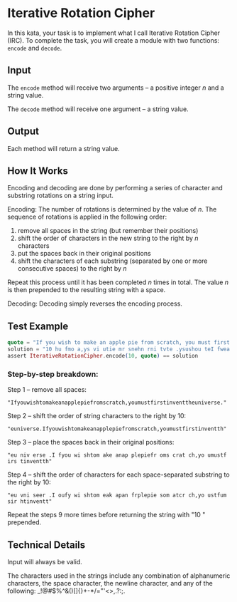 # Iterative Rotation Cipher

In this kata, your task is to implement what I call Iterative Rotation Cipher
(IRC). To complete the task, you will create a module with two functions:
`encode` and `decode`.

## Input

The `encode` method will receive two arguments – a positive integer _n_ and a
string value.

The `decode` method will receive one argument – a string value.

## Output

Each method will return a string value.

## How It Works

Encoding and decoding are done by performing a series of character and
substring rotations on a string input.

Encoding: The number of rotations is determined by the value of _n_. The
sequence of rotations is applied in the following order:

1. remove all spaces in the string (but remember their positions)
2. shift the order of characters in the new string to the right by _n_
  characters
3. put the spaces back in their original positions
4. shift the characters of each substring (separated by one or more
  consecutive spaces) to the right by _n_

Repeat this process until it has been completed _n_ times in total. The value
_n_ is then prepended to the resulting string with a space.

Decoding: Decoding simply reverses the encoding process.

## Test Example

```elixir
quote = "If you wish to make an apple pie from scratch, you must first invent the universe."
solution = "10 hu fmo a,ys vi utie mr snehn rni tvte .ysushou teI fwea pmapi apfrok rei tnocscle"
assert IterativeRotationCipher.encode(10, quote) == solution
```
 
### Step-by-step breakdown:

Step 1 – remove all spaces:

    "Ifyouwishtomakeanapplepiefromscratch,youmustfirstinventtheuniverse."
 
Step 2 – shift the order of string characters to the right by 10:

    "euniverse.Ifyouwishtomakeanapplepiefromscratch,youmustfirstinventth"
 
Step 3 – place the spaces back in their original positions:

    "eu niv erse .I fyou wi shtom ake anap plepiefr oms crat ch,yo umustf irs tinventth"
 
Step 4 – shift the order of characters for each space-separated substring to
the right by 10:

    "eu vni seer .I oufy wi shtom eak apan frplepie som atcr ch,yo ustfum sir htinventt"
 
Repeat the steps 9 more times before returning the string with "10 " prepended.

## Technical Details

Input will always be valid.

The characters used in the strings include any combination of alphanumeric
characters, the space character, the newline character, and any of the
following: _!@#$%^&()[]{}+-*/="'<>,.?:;.
